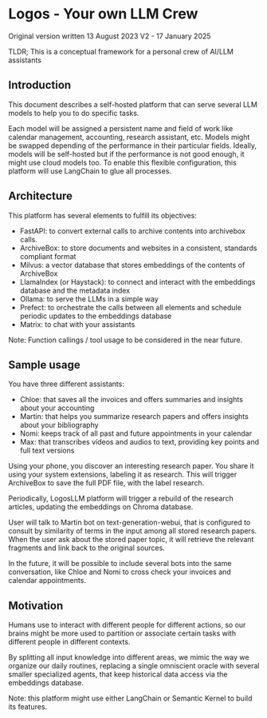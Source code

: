 # Logos - Your own LLM Crew

Original version written 13 August 2023
V2 - 17 January 2025

TLDR; This is a conceptual framework for a personal crew of AI/LLM assistants

## Introduction

This document describes a self-hosted platform that can serve several LLM models to help you to do specific tasks.

Each model will be assigned a persistent name and field of work like calendar management, accounting, research assistant, etc. Models might be swapped depending of the performance in their particular fields. Ideally, models will be self-hosted but if the performance is not good enough, it might use cloud models too. To enable this flexible configuration, this platform will use LangChain to glue all processes.

## Architecture
This platform has several elements to fulfill its objectives:

- FastAPI: to convert external calls to archive contents into archivebox calls.
- ArchiveBox: to store documents and websites in a consistent, standards compliant format
- Milvus: a vector database that stores embeddings of the contents of ArchiveBox
- LlamaIndex (or Haystack): to connect and interact with the embeddings database and the metadata index
- Ollama: to serve the LLMs in a simple way
- Prefect: to orchestrate the calls between all elements and schedule periodic updates to the embeddings database
- Matrix: to chat with your assistants

Note: Function callings / tool usage to be considered in the near future.
## Sample usage

You have three different assistants:

- Chloe: that saves all the invoices and offers summaries and insights about your accounting
- Martin: that helps you summarize research papers and offers insights about your bibliography
- Nomi: keeps track of all past and future appointments in your calendar
- Max: that transcribes vídeos and audios to text, providing key points and full text versions

Using your phone, you discover an interesting research paper. You share it using your system extensions, labeling it as research. This will trigger ArchiveBox to save the full PDF file, with the label research.

Periodically, LogosLLM platform will trigger a rebuild of the research articles, updating the embeddings on Chroma database.

User will talk to Martin bot on text-generation-webui, that is configured to consult by similarity of terms in the input among all stored research papers. When the user ask about the stored paper topic, it will retrieve the relevant fragments and link back to the original sources.

In the future, it will be possible to include several bots into the same conversation, like Chloe and Nomi to cross check your invoices and calendar appointments.

## Motivation

Humans use to interact with different people for different actions, so our brains might be more used to partition or associate certain tasks with different people in different contexts.

By splitting all input knowledge into different areas, we mimic the way we organize our daily routines, replacing a single omniscient oracle with several smaller specialized agents, that keep historical data access via the embeddings database.

Note: this platform might use either LangChain or Semantic Kernel to build its features.

